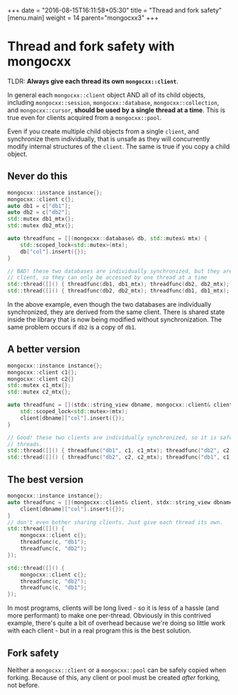 +++
date = "2016-08-15T16:11:58+05:30"
title = "Thread and fork safety"
[menu.main]
  weight = 14
  parent="mongocxx3"
+++

# Thread and fork safety with mongocxx

TLDR: **Always give each thread its own `mongocxx::client`**.

In general each `mongocxx::client` object AND all of its child objects,
including `mongocxx::session`, `mongocxx::database`, `mongocxx::collection`,
and `mongocxx::cursor`, **should be used by a single thread at a time**. This
is true even for clients acquired from a `mongocxx::pool`.

Even if you create multiple child objects from a single `client`, and
synchronize them individually, that is unsafe as they will concurrently
modify internal structures of the `client`. The same is true if you copy a
child object.

## Never do this

```c++
mongocxx::instance instance{};
mongocxx::client c{};
auto db1 = c["db1"];
auto db2 = c["db2"];
std::mutex db1_mtx{};
std::mutex db2_mtx{};

auto threadfunc = [](mongocxx::database& db, std::mutex& mtx) {
    std::scoped_lock<std::mutex>(mtx);
    db["col"].insert({});
}

// BAD! these two databases are individually synchronized, but they are derived from the same
// client, so they can only be accessed by one thread at a time
std::thread([]() { threadfunc(db1, db1_mtx); threadfunc(db2, db2_mtx); });
std::thread([]() { threadfunc(db2, db2_mtx); threadfunc(db1, db1_mtx); });
```

In the above example, even though the two databases are individually
synchronized, they are derived from the same client. There is shared state
inside the library that is now being modified without synchronization. The
same problem occurs if `db2` is a copy of `db1`.

## A better version

```c++
mongocxx::instance instance{};
mongocxx::client c1{};
mongocxx::client c2{}
std::mutex c1_mtx{};
std::mutex c2_mtx{};

auto threadfunc = [](stdx::string_view dbname, mongocxx::client& client, std::mutex& mtx) {
    std::scoped_lock<std::mutex>(mtx);
    client[dbname]["col"].insert({});
}

// Good! these two clients are individually synchronized, so it is safe to share them between
// threads.
std::thread([]() { threadfunc("db1", c1, c1_mtx); threadfunc("db2", c2, c2_mtx); });
std::thread([]() { threadfunc("db2", c2, c2_mtx); threadfunc("db1", c1, c1_mtx); });
```

## The best version

```c++
mongocxx::instance instance{};
auto threadfunc = [](mongocxx::client& client, stdx::string_view dbname) {
    client[dbname]["col"].insert({});
}
// don't even bother sharing clients. Just give each thread its own.
std::thread([]() {
    mongocxx::client c{};
    threadfunc(c, "db1");
    threadfunc(c, "db2");
});

std::thread([]() {
    mongocxx::client c{};
    threadfunc(c, "db2");
    threadfunc(c, "db1");
});
```

In most programs, clients will be long lived - so it is less of a hassle (and
more performant) to make one per-thread. Obviously in this contrived example,
there's quite a bit of overhead because we're doing so little work with each
client - but in a real program this is the best solution.

## Fork safety

Neither a `mongocxx::client` or a `mongocxx::pool` can be safely copied
when forking. Because of this, any client or pool must be created *after*
forking, not before.
